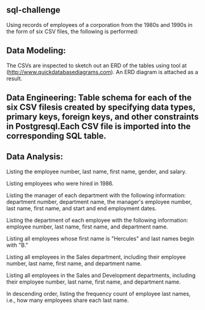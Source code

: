 ## sql-challenge
Using records of employees of a corporation from the 1980s and 1990s in the form of six CSV files, the following is performed:

## Data Modeling:
The CSVs are inspected to sketch out an ERD of the tables using tool at (http://www.quickdatabasediagrams.com). An ERD diagram is attached as a result.

## Data Engineering: Table schema for each of the six CSV filesis created by specifying data types, primary keys, foreign keys, and other constraints in Postgresql.Each CSV file is imported into the corresponding SQL table.

## Data Analysis: 
Listing the employee number, last name, first name, gender, and salary.

Listing employees who were hired in 1986.

Listing the manager of each department with the following information: department number, department name, the manager's employee number, last name, first name, and start and end employment dates.

Listing the department of each employee with the following information: employee number, last name, first name, and department name.

Listing all employees whose first name is "Hercules" and last names begin with "B."

Listing all employees in the Sales department, including their employee number, last name, first name, and department name.

Listing all employees in the Sales and Development departments, including their employee number, last name, first name, and department name.

In descending order, listing the frequency count of employee last names, i.e., how many employees share each last name.

